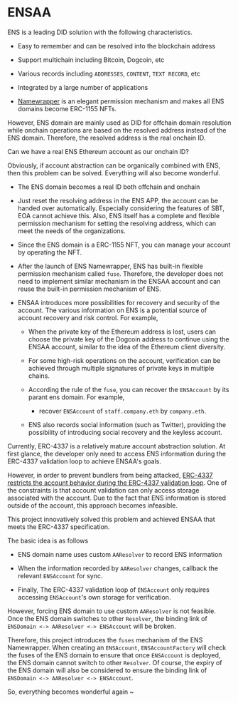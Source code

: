 # ENSAA

ENS is a leading DID solution with the following characteristics.

- Easy to remember and can be resolved into the blockchain address

- Support multichain including Bitcoin, Dogcoin, etc

- Various records including `ADDRESSES`, `CONTENT`, `TEXT RECORD`, etc

- Integrated by a large number of applications

- [Namewrapper](https://ens.mirror.xyz/0M0fgqa6zw8M327TJk9VmGY__eorvLAKwUwrHEhc1MI) is an elegant permission mechanism and makes all ENS domains become ERC-1155 NFTs.

However, ENS domain are mainly used as DID for offchain domain resolution while onchain operations are based on the resolved address instead of the ENS domain. Therefore, the resolved address is the real onchain ID.

Can we have a real ENS Ethereum account as our onchain ID?

Obviously, if account abstraction can be organically combined with ENS, then this problem can be solved. Everything will also become wonderful.

- The ENS domain becomes a real ID both offchain and onchain

- Just reset the resolving address in the ENS APP, the account can be handed over automatically. Especially considering the features of SBT, EOA cannot achieve this. Also, ENS itself has a complete and flexible permission mechanism for setting the resolving address, which can meet the needs of the organizations.

- Since the ENS domain is a ERC-1155 NFT, you can manage your account by operating the NFT.

- After the launch of ENS Namewrapper, ENS has built-in flexible permission mechanism called `fuse`. Therefore, the developer does not need to implement similar mechanism in the ENSAA account and can reuse the built-in permission mechanism of ENS.

- ENSAA introduces more possibilities for recovery and security of the account. The various information on ENS is a potential source of account recovery and risk control. For example,

  - When the private key of the Ethereum address is lost, users can choose the private key of the Dogcoin address to continue using the ENSAA account, similar to the idea of the Ethereum client diversity.

  - For some high-risk operations on the account, verification can be achieved through multiple signatures of private keys in multiple chains.
  - According the rule of the `fuse`, you can recover the `ENSAccount` by its parant ens domain. For example,
    - recover `ENSAccount` of `staff.company.eth` by `company.eth`.

  - ENS also records social information (such as Twitter), providing the possibility of introducing social recovery and the keyless account.

Currently, ERC-4337 is a relatively mature account abstraction solution. At first glance, the developer only need to access ENS information during the ERC-4337 validation loop to achieve ENSAA's goals.

However, in order to prevent bundlers from being attacked, [ERC-4337 restricts the account behavior during the ERC-4337 validation loop](https://eips.ethereum.org/EIPS/eip-4337#simulation). One of the constraints is that account validation can only access storage associated with the account. Due to the fact that ENS information is stored outside of the account, this approach becomes infeasible.

This project innovatively solved this problem and achieved ENSAA that meets the ERC-4337 specification.

The basic idea is as follows

- ENS domain name uses custom `AAResolver` to record ENS information

- When the information recorded by `AAResolver` changes, callback the relevant `ENSAccount` for sync.

- Finally, The ERC-4337 validation loop of `ENSAccount` only requires accessing `ENSAccount`'s own storage for verification.

However, forcing ENS domain to use custom `AAResolver` is not feasible. Once the ENS domain switches to other `Resolver`, the binding link of `ENSDomain <-> AAResolver <-> ENSAccount` will be broken.

Therefore, this project introduces the `fuses` mechanism of the ENS Namewrapper. When creating an `ENSAccount`, `ENSAccountFactory` will check the fuses of the ENS domain to ensure that once `ENSAccount` is deployed, the ENS domain cannot switch to other `Resolver`. Of course, the expiry of the ENS domain will also be considered to ensure the binding link of `ENSDomain <-> AAResolver <-> ENSAccount`.

So, everything becomes wonderful again ~
